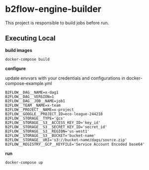 # b2flow-engine-builder

This project is responsible to build jobs before run.

## Executing Local


**build images**

```
docker-compose build
```

**configure**

update envvars with your credentials and configurations in docker-compose-example.yml

```
B2FLOW__DAG__NAME=x-dag1
B2FLOW__DAG__VERSION=1
B2FLOW__DAG__JOB__NAME=job1
B2FLOW__TEAM__NAME=x-team
B2FLOW__PROJECT__NAME=x-project
B2FLOW__GOOGLE__PROJECT_ID=eco-league-244218
B2FLOW__STORAGE__TYPE='gcs'
B2FLOW__STORAGE__S3__ACCESS_KEY_ID='key_id'
B2FLOW__STORAGE__S3__SECRET_KEY_ID='secret_id'
B2FLOW__STORAGE__S3__REGION='us-west1'
B2FLOW__STORAGE__S3__BUCKET='bucket-name'
B2FLOW__STORAGE__URI='s3://bucket-name/dags/source.zip'
B2FLOW__REGISTRY__GCP__KEYFILE='Service Account Encoded base64'
```

**run**

```
docker-compose up
```